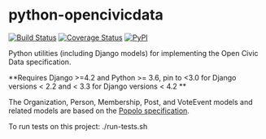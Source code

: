 python-opencivicdata
====================

[![Build Status](https://travis-ci.com/opencivicdata/python-opencivicdata.svg?branch=master)](https://travis-ci.com/opencivicdata/python-opencivicdata)
[![Coverage Status](https://coveralls.io/repos/opencivicdata/python-opencivicdata/badge.png?branch=master)](https://coveralls.io/r/opencivicdata/python-opencivicdata?branch=master)
[![PyPI](https://img.shields.io/pypi/v/opencivicdata.svg)](https://pypi.python.org/pypi/opencivicdata)

Python utilities (including Django models) for implementing the
Open Civic Data specification.

**Requires Django >=4.2 and Python >= 3.6, pin to <3.0 for Django versions < 2.2 and < 3.3 for Django versions < 4.2 **

The Organization, Person, Membership, Post, and VoteEvent models and related models are based on the [Popolo specification](http://popoloproject.com/).

To run tests on this project: ./run-tests.sh
